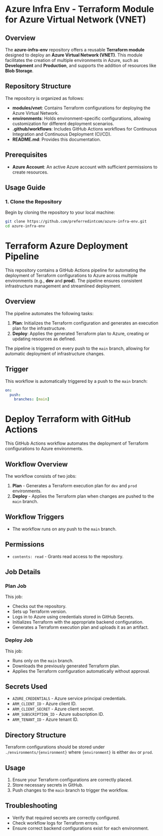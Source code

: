# Azure Infra Env - Terraform Module for Azure Virtual Network (VNET)

## Overview
The **azure-infra-env** repository offers a reusable **Terraform module** designed to deploy an **Azure Virtual Network (VNET)**. This module facilitates the creation of multiple environments in Azure, such as **Development** and **Production**, and supports the addition of resources like **Blob Storage**.

## Repository Structure

The repository is organized as follows:

- **modules/vnet**: Contains Terraform configurations for deploying the Azure Virtual Network.
- **environments**: Holds environment-specific configurations, allowing customization for different deployment scenarios.
- **.github/workflows**: Includes GitHub Actions workflows for Continuous Integration and Continuous Deployment (CI/CD).
- **README.md**: Provides this documentation.

## Prerequisites

- **Azure Account**: An active Azure account with sufficient permissions to create resources.

## Usage Guide

### 1. Clone the Repository
Begin by cloning the repository to your local machine:
```bash
git clone https://github.com/preferredintcom/azure-infra-env.git
cd azure-infra-env
```
# Terraform Azure Deployment Pipeline

This repository contains a GitHub Actions pipeline for automating the deployment of Terraform configurations to Azure across multiple environments (e.g., **dev** and **prod**). The pipeline ensures consistent infrastructure management and streamlined deployment.

## Overview

The pipeline automates the following tasks:

1. **Plan**: Initializes the Terraform configuration and generates an execution plan for the infrastructure.
2. **Deploy**: Applies the generated Terraform plan to Azure, creating or updating resources as defined.

The pipeline is triggered on every push to the `main` branch, allowing for automatic deployment of infrastructure changes.

## Trigger

This workflow is automatically triggered by a push to the `main` branch:

```yaml
on:
  push:
    branches: [main]
```

# Deploy Terraform with GitHub Actions

This GitHub Actions workflow automates the deployment of Terraform configurations to Azure environments.

## Workflow Overview

The workflow consists of two jobs:

1. **Plan** - Generates a Terraform execution plan for `dev` and `prod` environments.
2. **Deploy** - Applies the Terraform plan when changes are pushed to the `main` branch.

## Workflow Triggers

- The workflow runs on any push to the `main` branch.

## Permissions

- `contents: read` - Grants read access to the repository.

## Job Details

### Plan Job

This job:
- Checks out the repository.
- Sets up Terraform version.
- Logs in to Azure using credentials stored in GitHub Secrets.
- Initializes Terraform with the appropriate backend configuration.
- Generates a Terraform execution plan and uploads it as an artifact.

### Deploy Job

This job:
- Runs only on the `main` branch.
- Downloads the previously generated Terraform plan.
- Applies the Terraform configuration automatically without approval.

## Secrets Used

- `AZURE_CREDENTIALS` - Azure service principal credentials.
- `ARM_CLIENT_ID` - Azure client ID.
- `ARM_CLIENT_SECRET` - Azure client secret.
- `ARM_SUBSCRIPTION_ID` - Azure subscription ID.
- `ARM_TENANT_ID` - Azure tenant ID.

## Directory Structure

Terraform configurations should be stored under `./environments/{environment}` where `{environment}` is either `dev` or `prod`.

## Usage

1. Ensure your Terraform configurations are correctly placed.
2. Store necessary secrets in GitHub.
3. Push changes to the `main` branch to trigger the workflow.

## Troubleshooting

- Verify that required secrets are correctly configured.
- Check workflow logs for Terraform errors.
- Ensure correct backend configurations exist for each environment.

